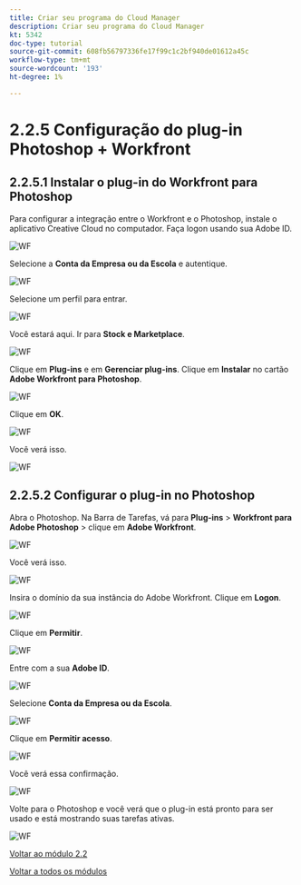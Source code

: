 ```yaml
---
title: Criar seu programa do Cloud Manager
description: Criar seu programa do Cloud Manager
kt: 5342
doc-type: tutorial
source-git-commit: 608fb56797336fe17f99c1c2bf940de01612a45c
workflow-type: tm+mt
source-wordcount: '193'
ht-degree: 1%

---
```


# 2.2.5 Configuração do plug-in Photoshop + Workfront

## 2.2.5.1 Instalar o plug-in do Workfront para Photoshop

Para configurar a integração entre o Workfront e o Photoshop, instale o aplicativo Creative Cloud no computador. Faça logon usando sua Adobe ID.

![WF](./images/wf1.png)

Selecione a **Conta da Empresa ou da Escola** e autentique.

![WF](./images/wf2.png)

Selecione um perfil para entrar.

![WF](./images/wf3.png)

Você estará aqui. Ir para **Stock e Marketplace**.

![WF](./images/wf4.png)

Clique em **Plug-ins** e em **Gerenciar plug-ins**. Clique em **Instalar** no cartão **Adobe Workfront para Photoshop**.

![WF](./images/wf5.png)

Clique em **OK**.

![WF](./images/wf6.png)

Você verá isso.

![WF](./images/wf7.png)

## 2.2.5.2 Configurar o plug-in no Photoshop

Abra o Photoshop. Na Barra de Tarefas, vá para **Plug-ins** > **Workfront para Adobe Photoshop** > clique em **Adobe Workfront**.

![WF](./images/wf8.png)

Você verá isso.

![WF](./images/wf9.png)

Insira o domínio da sua instância do Adobe Workfront. Clique em **Logon**.

![WF](./images/wf10.png)

Clique em **Permitir**.

![WF](./images/wf11.png)

Entre com a sua **Adobe ID**.

![WF](./images/wf12.png)

Selecione **Conta da Empresa ou da Escola**.

![WF](./images/wf13.png)

Clique em **Permitir acesso**.

![WF](./images/wf14.png)

Você verá essa confirmação.

![WF](./images/wf15.png)

Volte para o Photoshop e você verá que o plug-in está pronto para ser usado e está mostrando suas tarefas ativas.

![WF](./images/wf16.png)

[Voltar ao módulo 2.2](./workfront.md)

[Voltar a todos os módulos](./../../../overview.md)
